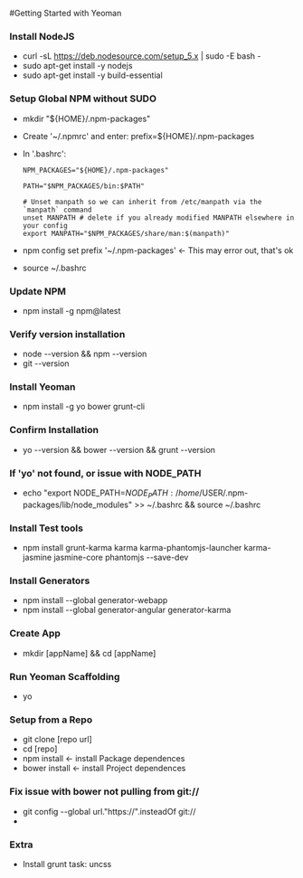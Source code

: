 #Getting Started with Yeoman

### Install NodeJS
*	curl -sL https://deb.nodesource.com/setup_5.x | sudo -E bash -
*	sudo apt-get install -y nodejs
*	sudo apt-get install -y build-essential

### Setup Global NPM without SUDO 
*	mkdir "${HOME}/.npm-packages"
*	Create '~/.npmrc' and enter: 
		prefix=${HOME}/.npm-packages
*	In '.bashrc':


		NPM_PACKAGES="${HOME}/.npm-packages"

		PATH="$NPM_PACKAGES/bin:$PATH"

		# Unset manpath so we can inherit from /etc/manpath via the `manpath` command
		unset MANPATH # delete if you already modified MANPATH elsewhere in your config
		export MANPATH="$NPM_PACKAGES/share/man:$(manpath)"
		

*	npm config set prefix '~/.npm-packages'    <- This may error out, that's ok
*	source ~/.bashrc

### Update NPM
*	npm install -g npm@latest

### Verify version installation
*	node --version && npm --version
*	git --version

### Install Yeoman
*	npm install -g yo bower grunt-cli

### Confirm Installation
*	yo --version && bower --version && grunt --version

### If 'yo' not found, or issue with NODE_PATH

*	echo "export NODE_PATH=$NODE_PATH:/home/$USER/.npm-packages/lib/node_modules" >> ~/.bashrc && source ~/.bashrc

### Install Test tools
*	npm install grunt-karma karma karma-phantomjs-launcher karma-jasmine jasmine-core phantomjs --save-dev

### Install Generators
*	npm install --global generator-webapp
*	npm install --global generator-angular generator-karma

### Create App
*	mkdir [appName] && cd [appName]

### Run Yeoman Scaffolding
*	yo

### Setup from a Repo
*	git clone [repo url]
*	cd [repo]
*	npm install <- install Package dependences
*	bower install <- install Project dependences

### Fix issue with bower not pulling from git://
*	git config --global url."https://".insteadOf git://
*	

### Extra
*	Install grunt task: uncss
